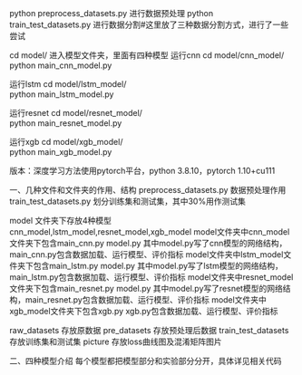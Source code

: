 python preprocess_datasets.py 进行数据预处理
python train_test_datasets.py 进行数据分割#这里放了三种数据分割方式，进行了一些尝试

cd model/ 进入模型文件夹，里面有四种模型
运行cnn
cd model/cnn_model/    
python main_cnn_model.py

运行lstm
cd model/lstm_model/    
python main_lstm_model.py

运行resnet
cd model/resnet_model/    
python main_resnet_model.py

运行xgb
cd model/xgb_model/    
python main_xgb_model.py

版本：深度学习方法使用pytorch平台，python 3.8.10，pytorch 1.10+cu111

一、几种文件和文件夹的作用、结构
preprocess_datasets.py 数据预处理作用
train_test_datasets.py 划分训练集和测试集，其中30%用作测试集

model 文件夹下存放4种模型 cnn_model,lstm_model,resnet_model,xgb_model
model文件夹中cnn_model文件夹下包含main_cnn.py  model.py 其中model.py写了cnn模型的网络结构，main_cnn.py包含数据加载、运行模型、评价指标
model文件夹中lstm_model文件夹下包含main_lstm.py  model.py 其中model.py写了lstm模型的网络结构，main_lstm.py包含数据加载、运行模型、评价指标
model文件夹中resnet_model文件夹下包含main_resnet.py  model.py 其中model.py写了resnet模型的网络结构，main_resnet.py包含数据加载、运行模型、评价指标
model文件夹中xgb_model文件夹下包含xgb.py  xgb.py包含数据加载、运行模型、评价指标

raw_datasets 存放原数据
pre_datasets 存放预处理后数据
train_test_datasets 存放训练集和测试集
picture 存放loss曲线图及混淆矩阵图片

二、四种模型介绍
每个模型都把模型部分和实验部分分开，具体详见相关代码
